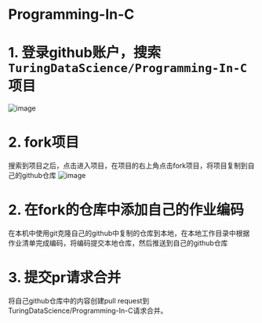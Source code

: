 # Programming-In-C

# 1. 登录github账户，搜索`TuringDataScience/Programming-In-C`项目
![image](https://user-images.githubusercontent.com/97928376/201569142-720ca702-0151-459a-9a7c-0731d5553091.png)
# 2. fork项目
搜索到项目之后，点击进入项目，在项目的右上角点击fork项目，将项目复制到自己的github仓库
![image](https://user-images.githubusercontent.com/97928376/201569400-0bcb5ae7-b05b-4c6a-9fb3-d18d28e5b6f7.png)

# 2. 在fork的仓库中添加自己的作业编码
在本机中使用git克隆自己的github中复制的仓库到本地，在本地工作目录中根据作业清单完成编码，将编码提交本地仓库，然后推送到自己的github仓库

# 3. 提交pr请求合并
将自己github仓库中的内容创建pull request到TuringDataScience/Programming-In-C请求合并。
